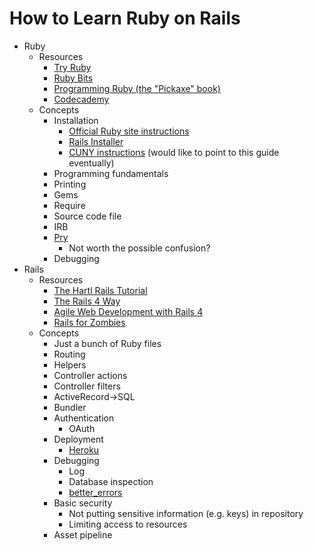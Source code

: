 # How to Learn Ruby on Rails

* Ruby
  * Resources
    * [Try Ruby](https://www.codeschool.com/courses/try-ruby)
    * [Ruby Bits](https://www.codeschool.com/courses/ruby-bits)
    * [Programming Ruby (the "Pickaxe" book)](http://pragprog.com/book/ruby/programming-ruby)
    * [Codecademy](http://www.codecademy.com/tracks/ruby)
  * Concepts
    * Installation
      * [Official Ruby site instructions](https://www.ruby-lang.org/en/installation/)
      * [Rails Installer](http://railsinstaller.org)
      * [CUNY instructions](https://github.com/cuny-nytech/syllabus/blob/master/docs/setup.md) (would like to point to this guide eventually)
    * Programming fundamentals
    * Printing
    * Gems
    * Require
    * Source code file
    * IRB
    * [Pry](http://pryrepl.org)
      * Not worth the possible confusion?
    * Debugging
* Rails
  * Resources
    * [The Hartl Rails Tutorial](http://www.railstutorial.org)
    * [The Rails 4 Way](https://leanpub.com/tr4w)
    * [Agile Web Development with Rails 4](http://pragprog.com/book/rails4/agile-web-development-with-rails-4)
    * [Rails for Zombies](http://railsforzombies.org)
  * Concepts
    * Just a bunch of Ruby files
    * Routing
    * Helpers
    * Controller actions
    * Controller filters
    * ActiveRecord->SQL
    * Bundler
    * Authentication
      * OAuth
    * Deployment
      * [Heroku](https://devcenter.heroku.com/articles/getting-started-with-rails4)
    * Debugging
      * Log
      * Database inspection
      * [better_errors](https://github.com/charliesome/better_errors)
    * Basic security
      * Not putting sensitive information (e.g. keys) in repository
      * Limiting access to resources
    * Asset pipeline
